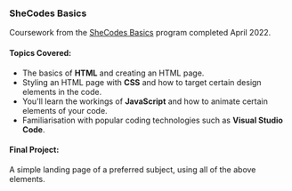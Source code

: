 
### SheCodes Basics

Coursework from the <a href="https://www.shecodes.io/workshop">SheCodes Basics</a> program completed April 2022.

#### Topics Covered:

<ul>
<li>The basics of <b>HTML</b> and creating an HTML page.
</li>
<li>Styling an HTML page with <b>CSS</b> and how to target certain design elements in the code.</li>
<li>You'll learn the workings of <b>JavaScript</b> and how to animate certain elements of your code.</li>
<li>Familiarisation with popular coding technologies such as <b>Visual Studio Code</b>.</li>
</ul>

#### Final Project:

A simple landing page of a preferred subject, using all of the above elements.
